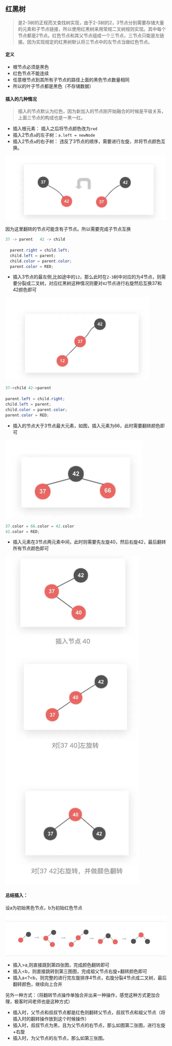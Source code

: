 ## 红黑树

> 是2-3树的正规而叉查找树实现，由于2-3树的2，3节点分别需要存储大量的元素和子节点链接，所以使用红黑树来用常规二叉树规则实现。其中每个节点都是2节点。红色节点和其父节点组成一个三节点，三节点只能是左链接。因为实现规定的红黑树默认将三节点中的左节点当做红色节点。

#### 定义

- 根节点必须是黑色
- 红色节点不能连续
- 任意根节点到其所有子节点的路径上面的黑色节点数量相同
- 所以的叶子节点都是黑色（不存储数据）

#### 插入的几种情况

> 插入的节点默认为红色，因为新加入的节点刚开始融合的时候是平级关系，上面三节点的构成也是一黑一红。

- 插入根元素： 插入之后将节点颜色改为`red`
- 插入2节点`a`的左子树：`a.left = newNode`
- 插入2节点`a`的右子树： 违反了3节点的顺序，需要进行左旋，并将节点颜色互换。

![左旋转](../images/左旋转.png)

因为这里翻转的节点可能含有子节点。所以需要完成子节点互换

```java
37 -> parent   42 -> child
  
  parent.right = child.left;
  child.left = parent;
  child.color = parent.color;
  parent.color = RED;
```

- 插入3节点的最左侧,比如途中的`12`，那么此时在`2-3`树中对应的为4节点，则需要分裂成二叉树，对应红黑树这种情况则要对`42`节点进行右旋然后互换37和42颜色即可

![image-20191207233345698](../images/image-20191207233345698.png)

```java
37->child 42->parent
  
parent.left = child.right;
child.left = parent;
child.color = parent.color;
parent.color = RED;
```

- 插入的节点大于3节点最大元素，如图，插入元素为66，此时需要翻转颜色即可

![image-20191207235820612](../images/image-20191207235815471.png)

```java
37.color = 66.color = 42.color
42.color = RED;
```

- 插入元素在3节点两元素中间，此时则需要先左旋40，然后右旋42，最后翻转所有节点颜色即可

![image-20191208000821151](../images/image-20191208000821151.png)

#### 总结插入：

设a为初始黑色节点，b为初始红色节点

![image-20191208003332576](../images/image-20191208003332576.png)

- 插入>a,则直接跳到第四张图，完成颜色翻转即可
- 插入<b，则直接跳转到第三图图，完成祖父节点右旋+翻转颜色即可
- 插入a<?<b，则完整的进行完左旋排序4节点，右旋分裂4节点成二叉树，最后翻转颜色，继续向上合并

另外一种方式：（将翻转节点操作单独合并出来一种操作，感觉这种方式更加合理，极客时间老师也是这种方式）

- 插入时，父节点和叔叔节点都是红色则翻转父节点，叔叔节点和祖父节点（将插入时的翻转操作放到这个时候操作）
- 插入时，叔叔节点为黑，且为父节点的右节点，那么如图第二张图，进行左旋+右旋
- 插入时，为父节点的左节点，那么如第三张图。